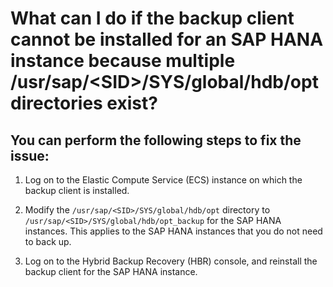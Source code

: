 # What can I do if the backup client cannot be installed for an SAP HANA instance because multiple /usr/sap/<SID\>/SYS/global/hdb/opt directories exist?

## You can perform the following steps to fix the issue:

1.  Log on to the Elastic Compute Service \(ECS\) instance on which the backup client is installed.

2.  Modify the `/usr/sap/<SID>/SYS/global/hdb/opt` directory to `/usr/sap/<SID>/SYS/global/hdb/opt_backup` for the SAP HANA instances. This applies to the SAP HANA instances that you do not need to back up.

3.  Log on to the Hybrid Backup Recovery \(HBR\) console, and reinstall the backup client for the SAP HANA instance.


